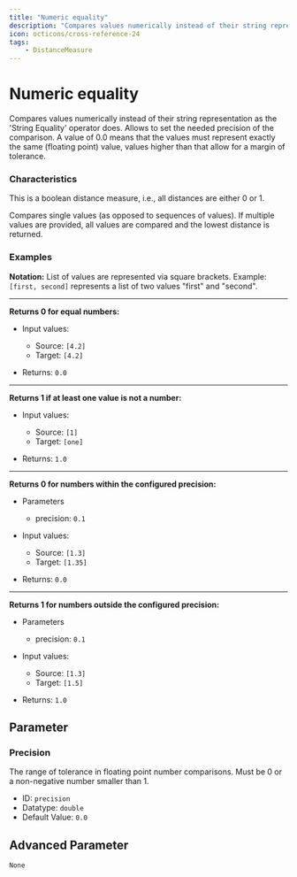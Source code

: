 ```yaml
---
title: "Numeric equality"
description: "Compares values numerically instead of their string representation as the 'String Equality' operator does. Allows to set the needed precision of the comparison. A value of 0.0 means that the values must represent exactly the same (floating point) value, values higher than that allow for a margin of tolerance."
icon: octicons/cross-reference-24
tags: 
    - DistanceMeasure
---
```

# Numeric equality
<!-- This file was generated - DO NOT CHANGE IT MANUALLY -->



Compares values numerically instead of their string representation as the 'String Equality' operator does.
Allows to set the needed precision of the comparison. A value of 0.0 means that the values must represent exactly the same
(floating point) value, values higher than that allow for a margin of tolerance.

### Characteristics
This is a boolean distance measure, i.e., all distances are either 0 or 1.

Compares single values (as opposed to sequences of values). If multiple values are provided, all values are compared and the lowest distance is returned.
### Examples

**Notation:** List of values are represented via square brackets. Example: `[first, second]` represents a list of two values "first" and "second".

---
**Returns 0 for equal numbers:**

* Input values:
    - Source: `[4.2]`
    - Target: `[4.2]`

* Returns: `0.0`


---
**Returns 1 if at least one value is not a number:**

* Input values:
    - Source: `[1]`
    - Target: `[one]`

* Returns: `1.0`


---
**Returns 0 for numbers within the configured precision:**

* Parameters
    * precision: `0.1`

* Input values:
    - Source: `[1.3]`
    - Target: `[1.35]`

* Returns: `0.0`


---
**Returns 1 for numbers outside the configured precision:**

* Parameters
    * precision: `0.1`

* Input values:
    - Source: `[1.3]`
    - Target: `[1.5]`

* Returns: `1.0`




## Parameter

### Precision

The range of tolerance in floating point number comparisons. Must be 0 or a non-negative number smaller than 1.

- ID: `precision`
- Datatype: `double`
- Default Value: `0.0`





## Advanced Parameter

`None`